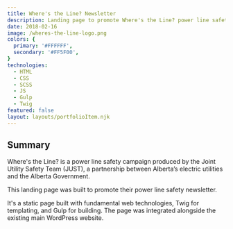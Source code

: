 ```yaml
---
title: Where's the Line? Newsletter
description: Landing page to promote Where's the Line? power line safety newsletter.
date: 2018-02-16
image: /wheres-the-line-logo.png
colors: {
  primary: '#FFFFFF',
  secondary: '#FF5F00',
}
technologies:
  - HTML
  - CSS
  - SCSS
  - JS
  - Gulp
  - Twig
featured: false
layout: layouts/portfolioItem.njk
---
```


## Summary
Where's the Line? is a power line safety campaign produced by the Joint Utility Safety Team (JUST), a partnership between Alberta’s electric utilities and the Alberta Government.

This landing page was built to promote their power line safety newsletter.

It's a static page built with fundamental web technologies, Twig for templating, and Gulp for building. The page was integrated alongside the existing main WordPress website.
